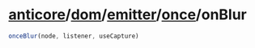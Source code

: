 # [anticore](../../../../#reference)/[dom](../../../#reference)/[emitter](../../#reference)/[once](../#reference)/<a name="reference">onBlur</a>

```js
onceBlur(node, listener, useCapture)
```